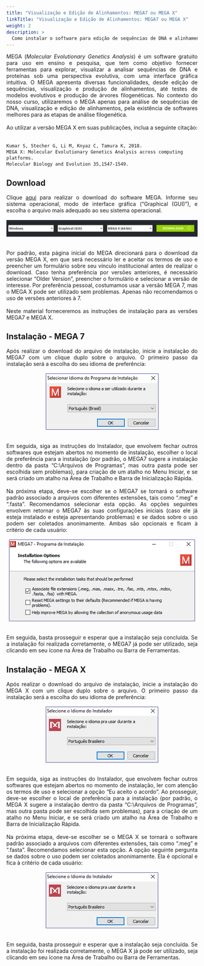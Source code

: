 ```yaml
---
title: "Visualização e Edição de Alinhamentos: MEGA7 ou MEGA X"
linkTitle: "Visualização e Edição de Alinhamentos: MEGA7 ou MEGA X"
weight: 2
description: >
  Como instalar o software para edição de sequências de DNA e alinhamentos
---
```

<div align="justify">
MEGA (<i>Molecular Evolutionary Genetics Analysis</i>) é um software gratuito para uso em ensino e pesquisa, que tem como objetivo fornecer ferramentas para explorar, visualizar a analisar sequências de DNA e proteínas sob uma perspectiva evolutiva, com uma interface gráfica intuitiva. O MEGA apresenta diversas funcionalidades, desde edição de sequências, visualização e produção de alinhamentos, até testes de modelos evolutivos e produção de árvores filogenéticas. No contexto do nosso curso, utilizaremos o MEGA apenas para análise de sequências de DNA, visualização e edição de alinhamentos, pela existência de softwares melhores para as etapas de análise filogenética. 
<br><br>
Ao utilizar a versão MEGA X em suas publicações, inclua a seguinte citação:
<br><br>
</div>

```
Kumar S, Stecher G, Li M, Knyaz C, Tamura K, 2018. 
MEGA X: Molecular Evolutionary Genetics Analysis across computing platforms. 
Molecular Biology and Evolution 35,1547-1549.
```

## Download
<div align="justify">
Clique <a href="https://www.megasoftware.net/">aqui</a> para realizar o download do software MEGA. Informe seu sistema operacional, modo de interface gráfica (“Graphical (GUI)”), e escolha o arquivo mais adequado ao seu sistema operacional.<br><br>
<center>
<img src="https://raw.githubusercontent.com/desirrepetters/cursodefilogenia.ufpr/master/userguide/content/pt-br/docs/download/img/mega/mega7_1.png" alt="Janela de Seleção do Arquivo mais Adequado de Instalação do MEGA" align="center">
</center>
<br><br>
Por padrão, esta página inicial do MEGA direcionará para o download da versão MEGA X, em que será necessário ler e aceitar os termos de uso e preencher um formulário sobre seu vínculo institucional antes de realizar o download. Caso tenha preferência por versões anteriores, é necessário selecionar “Older Version”, preencher o formulário e selecionar a versão de interesse. Por preferência pessoal, costumamos usar a versão MEGA 7, mas o MEGA X pode ser utilizado sem problemas. Apenas não recomendamos o uso de versões anteriores à 7.
<br><br>
Neste material forneceremos as instruções de instalação para as versões MEGA7 e MEGA X.
 </div>
 
## Instalação - MEGA 7
<div align="justify">
Após realizar o download do arquivo de instalação, inicie a instalação do MEGA7 com um clique duplo sobre o arquivo. O primeiro passo da instalação será a escolha do seu idioma de preferência:
<br><br>
<center>
<img src="https://raw.githubusercontent.com/desirrepetters/cursodefilogenia.ufpr/master/userguide/content/pt-br/docs/download/img/mega/mega7_2.png" alt="Janela de Seleção do Idioma de Instalação do MEGA7" align="center">
</center>
<br><br>
Em seguida, siga as instruções do Instalador, que envolvem fechar outros softwares que estejam abertos no momento de instalação, escolher o local de preferência para a instalação (por padrão, o MEGA7 sugere a instalação dentro da pasta “C:\Arquivos de Programas”, mas outra pasta pode ser escolhida sem problemas), para criação de um atalho no Menu Iniciar, e se será criado um atalho na Área de Trabalho e Barra de Inicialização Rápida.
<br><br>
Na próxima etapa, deve-se escolher se o MEGA7 se tornará o software padrão associado a arquivos com diferentes extensões, tais como “.meg” e “.fasta”. Recomendamos selecionar esta opção. As opções seguintes envolvem retornar o MEGA7 às suas configurações iniciais (caso ele já esteja instalado e esteja apresentando problemas) e se dados sobre o uso podem ser coletados anonimamente. Ambas são opcionais e ficam à critério de cada usuário:
<br><br>
<center>
<img src="https://raw.githubusercontent.com/desirrepetters/cursodefilogenia.ufpr/master/userguide/content/pt-br/docs/download/img/mega/mega7_3.png" alt="Configurações adicionais da Instalação do MEGA7" align="center">
</center>
<br><br>
Em seguida, basta prosseguir e esperar que a instalação seja concluída. Se a instalação foi realizada corretamente, o MEGA7 já pode ser utilizado, seja clicando em seu ícone na Área de Trabalho ou Barra de Ferramentas.
</div>

## Instalação - MEGA X
<div align="justify">
Após realizar o download do arquivo de instalação, inicie a instalação do MEGA X com um clique duplo sobre o arquivo. O primeiro passo da instalação será a escolha do seu idioma de preferência:
<br><br>
<center>
<img src="https://raw.githubusercontent.com/desirrepetters/cursodefilogenia.ufpr/master/userguide/content/pt-br/docs/download/img/mega/megaX_1.png" alt="Janela de Seleção de Idioma da Instalação do MEGA X" align="center">
</center>
<br><br>
Em seguida, siga as instruções do Instalador, que envolvem fechar outros softwares que estejam abertos no momento de instalação, ler com atenção os termos de uso e selecionar a opção “Eu aceito o acordo”. Ao prosseguir, deve-se escolher o local de preferência para a instalação (por padrão, o MEGA X sugere a instalação dentro da pasta “C:\Arquivos de Programas”, mas outra pasta pode ser escolhida sem problemas), para a criação de um atalho no Menu Iniciar, e se será criado um atalho na Área de Trabalho e Barra de Inicialização Rápida.
<br><br>
Na próxima etapa, deve-se escolher se o MEGA X se tornará o software padrão associado a arquivos com diferentes extensões, tais como “.meg” e “.fasta”. Recomendamos selecionar esta opção. A opção seguinte pergunta se dados sobre o uso podem ser coletados anonimamente. Ela é opcional e fica à critério de cada usuário:
<br><br>
<center>
<img src="https://raw.githubusercontent.com/desirrepetters/cursodefilogenia.ufpr/master/userguide/content/pt-br/docs/download/img/mega/megaX_2.png" alt="Configurações Adicionais de Instalação do MEGA X" align="center">
</center>
<br><br>
Em seguida, basta prosseguir e esperar que a instalação seja concluída. Se a instalação foi realizada corretamente, o MEGA X já pode ser utilizado, seja clicando em seu ícone na Área de Trabalho ou Barra de Ferramentas.
</div>
